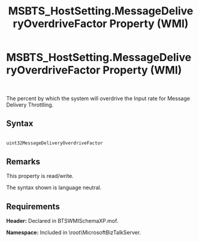 ﻿---
title: MSBTS_HostSetting.MessageDeliveryOverdriveFactor Property (WMI)
TOCTitle: MSBTS_HostSetting.MessageDeliveryOverdriveFactor Property (WMI)
ms:assetid: 6d72439e-865b-4972-a65c-0d0fd8fbba20
ms:mtpsurl: https://msdn.microsoft.com/library/Aa560695(v=BTS.80)
ms:contentKeyID: 51528754
ms.date: 08/30/2017
mtps_version: v=BTS.80
---

# MSBTS\_HostSetting.MessageDeliveryOverdriveFactor Property (WMI)

 

The percent by which the system will overdrive the Input rate for Message Delivery Throttling.

## Syntax

```C#
  
uint32MessageDeliveryOverdriveFactor  
```

## Remarks

This property is read/write.

The syntax shown is language neutral.

## Requirements

**Header:** Declared in BTSWMISchemaXP.mof.

**Namespace:** Included in \\root\\MicrosoftBizTalkServer.

